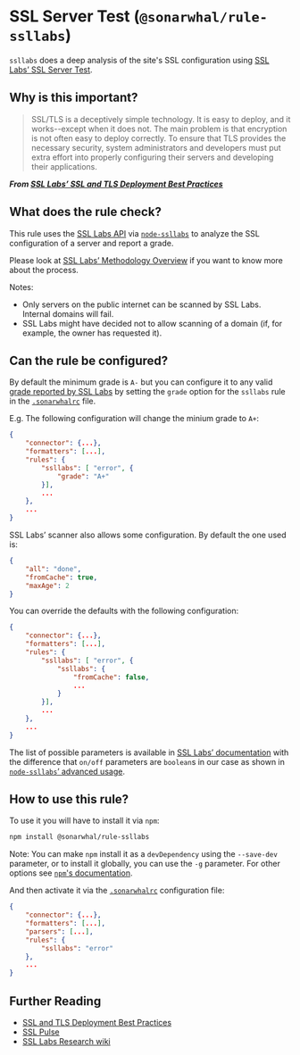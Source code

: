 # SSL Server Test (`@sonarwhal/rule-ssllabs`)

`ssllabs` does a deep analysis of the site's SSL configuration using
[SSL Labs’ SSL Server Test][ssllabs].

## Why is this important?

> SSL/TLS is a deceptively simple technology. It is easy to deploy,
and it works--except when it does not. The main problem is that
encryption is not often easy to deploy correctly. To ensure that TLS
provides the necessary security, system administrators and developers
must put extra effort into properly configuring their servers and
developing their applications.

***From [SSL Labs’ SSL and TLS Deployment Best Practices][ssl best
practices]***

## What does the rule check?

This rule uses the [SSL Labs API][ssllabs api] via
[`node-ssllabs`][node-ssllabs] to analyze the SSL configuration of
a server and report a grade.

Please look at [SSL Labs’ Methodology Overview][ssllabs methodology]
if you want to know more about the process.

Notes:

* Only servers on the public internet can be scanned by SSL Labs.
  Internal domains will fail.
* SSL Labs might have decided not to allow scanning of a domain
  (if, for example, the owner has requested it).

## Can the rule be configured?

By default the minimum grade is `A-` but you can configure it to
any valid [grade reported by SSL Labs][ssllabs server rating guide]
by setting the `grade` option for the `ssllabs` rule in the
[`.sonarwhalrc`][sonarwhalrc] file.

E.g. The following configuration will change the minium grade to `A+`:

```json
{
    "connector": {...},
    "formatters": [...],
    "rules": {
        "ssllabs": [ "error", {
            "grade": "A+"
        }],
        ...
    },
    ...
}
```

SSL Labs’ scanner also allows some configuration. By default the one
used is:

```json
{
    "all": "done",
    "fromCache": true,
    "maxAge": 2
}
```

You can override the defaults with the following configuration:

```json
{
    "connector": {...},
    "formatters": [...],
    "rules": {
        "ssllabs": [ "error", {
            "ssllabs": {
                "fromCache": false,
                ...
            }
        }],
        ...
    },
    ...
}
```

The list of possible parameters is available in [SSL Labs’
documentation][ssllabs protocol calls] with the difference
that `on/off` parameters are `boolean`s in our case as shown
in [`node-ssllabs`’ advanced usage][node-ssllabs usage].

## How to use this rule?

To use it you will have to install it via `npm`:

```bash
npm install @sonarwhal/rule-ssllabs
```

Note: You can make `npm` install it as a `devDependency` using the `--save-dev`
parameter, or to install it globally, you can use the `-g` parameter. For
other options see
[`npm`'s documentation](https://docs.npmjs.com/cli/install).

And then activate it via the [`.sonarwhalrc`][sonarwhalrc]
configuration file:

```json
{
    "connector": {...},
    "formatters": [...],
    "parsers": [...],
    "rules": {
        "ssllabs": "error"
    },
    ...
}
```

## Further Reading

* [SSL and TLS Deployment Best Practices][ssl best practices]
* [SSL Pulse](https://www.trustworthyinternet.org/ssl-pulse/)
* [SSL Labs Research wiki](https://github.com/ssllabs/research/wiki)

<!-- Link labels: -->

[node-ssllabs usage]: https://github.com/keithws/node-ssllabs#advanced-usage
[node-ssllabs]: https://github.com/keithws/node-ssllabs
[sonarwhalrc]: https://sonarwhal.com/docs/user-guide/further-configuration/sonarwhalrc-formats/
[ssl best practices]: https://github.com/ssllabs/research/wiki/SSL-and-TLS-Deployment-Best-Practices
[ssllabs api]: https://www.ssllabs.com/projects/ssllabs-apis/
[ssllabs methodology]: https://github.com/ssllabs/research/wiki/SSL-Server-Rating-Guide#methodology-overview
[ssllabs protocol calls]: https://github.com/ssllabs/ssllabs-scan/blob/stable/ssllabs-api-docs.md#protocol-calls
[ssllabs server rating guide]: https://github.com/ssllabs/research/wiki/SSL-Server-Rating-Guide
[ssllabs]: https://www.ssllabs.com/ssltest/index.html

